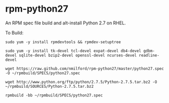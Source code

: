 rpm-python27
============

An RPM spec file build and alt-install Python 2.7 on RHEL.

To Build:

`sudo yum -y install rpmdevtools && rpmdev-setuptree`

`sudo yum -y install tk-devel tcl-devel expat-devel db4-devel gdbm-devel sqlite-devel bzip2-devel openssl-devel ncurses-devel readline-devel`

`wget https://raw.github.com/nmilford/rpm-python27/master/python27.spec -O ~/rpmbuild/SPECS/python27.spec`

`wget http://www.python.org/ftp/python/2.7.5/Python-2.7.5.tar.bz2 -O ~/rpmbuild/SOURCES/Python-2.7.5.tar.bz2`

`rpmbuild -bb ~/rpmbuild/SPECS/python27.spec`